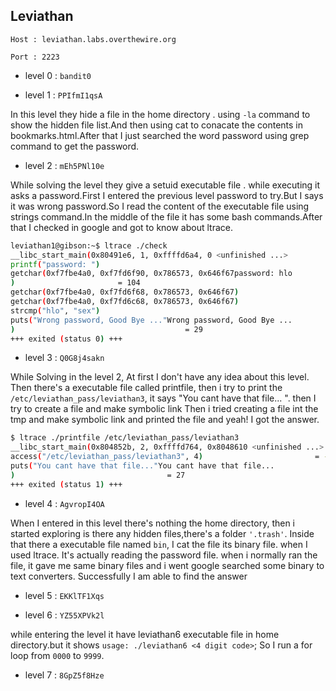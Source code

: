 ## Leviathan

  `Host : leviathan.labs.overthewire.org`
  
  `Port : 2223`


 - level 0 : `bandit0`  

 - level 1 : `PPIfmI1qsA`

In this level they hide a file in the home directory . using `-la` command to show the hidden file list.And then using cat to conacate the contents in bookmarks.html.After that I just searched the word password using grep command to get the password.

 - level 2 : `mEh5PNl10e`

While solving the level they give a setuid executable file . while executing it asks a password.First I entered the previous level password to try.But I says it was wrong password.So I read the content of the executable file using strings command.In the middle of the file it has some bash commands.After that I checked in google and got to know about ltrace.

```bash
leviathan1@gibson:~$ ltrace ./check
__libc_start_main(0x80491e6, 1, 0xffffd6a4, 0 <unfinished ...>
printf("password: ")                                                      = 10
getchar(0xf7fbe4a0, 0xf7fd6f90, 0x786573, 0x646f67password: hlo
)                       = 104
getchar(0xf7fbe4a0, 0xf7fd6f68, 0x786573, 0x646f67)                       = 108
getchar(0xf7fbe4a0, 0xf7fd6c68, 0x786573, 0x646f67)                       = 111
strcmp("hlo", "sex")                                                      = -1
puts("Wrong password, Good Bye ..."Wrong password, Good Bye ...
)                                      = 29
+++ exited (status 0) +++
```

 - level 3 : `Q0G8j4sakn`

While Solving in the level 2, At first I don't have any idea about this level. Then there's a executable file called printfile, then i try to print the `/etc/leviathan_pass/leviathan3`, it says "You cant have that file... ".
then I try to create a file and make symbolic link Then i tried creating a file int the tmp and make symbolic link and printed the file and yeah! I got the answer.
```bash
$ ltrace ./printfile /etc/leviathan_pass/leviathan3
__libc_start_main(0x804852b, 2, 0xffffd764, 0x8048610 <unfinished ...>
access("/etc/leviathan_pass/leviathan3", 4)                         = -1
puts("You cant have that file..."You cant have that file...
)                                  = 27
+++ exited (status 1) +++
```


 - level 4 : `AgvropI4OA`

When I entered in this level there's nothing the home directory, then i started exploring is there any hidden files,there's a folder `'.trash'`. Inside that there a executable file named `bin`, I cat the file its binary file. when I used ltrace.
It's actually reading the password file. when i normally ran the file, it gave me same binary files and i went google searched some binary to text converters. Successfully I am able to find the answer

 - level 5 : `EKKlTF1Xqs`


 - level 6 : `YZ55XPVk2l`

while entering the level it have leviathan6 executable file in home directory.but it shows `usage: ./leviathan6 <4 digit code>`; 
So I run a for loop from `0000` to `9999`.

 - level 7 : `8GpZ5f8Hze`	
